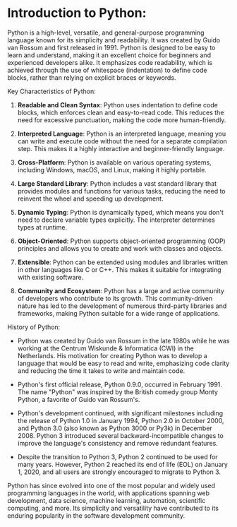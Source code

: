 # Introduction to Python:

Python is a high-level, versatile, and general-purpose programming language known for its simplicity and readability. It was created by Guido van Rossum and first released in 1991. Python is designed to be easy to learn and understand, making it an excellent choice for beginners and experienced developers alike. It emphasizes code readability, which is achieved through the use of whitespace (indentation) to define code blocks, rather than relying on explicit braces or keywords.

Key Characteristics of Python:
1. **Readable and Clean Syntax**: Python uses indentation to define code blocks, which enforces clean and easy-to-read code. This reduces the need for excessive punctuation, making the code more human-friendly.

2. **Interpreted Language**: Python is an interpreted language, meaning you can write and execute code without the need for a separate compilation step. This makes it a highly interactive and beginner-friendly language.

3. **Cross-Platform**: Python is available on various operating systems, including Windows, macOS, and Linux, making it highly portable.

4. **Large Standard Library**: Python includes a vast standard library that provides modules and functions for various tasks, reducing the need to reinvent the wheel and speeding up development.

5. **Dynamic Typing**: Python is dynamically typed, which means you don't need to declare variable types explicitly. The interpreter determines types at runtime.

6. **Object-Oriented**: Python supports object-oriented programming (OOP) principles and allows you to create and work with classes and objects.

7. **Extensible**: Python can be extended using modules and libraries written in other languages like C or C++. This makes it suitable for integrating with existing software.

8. **Community and Ecosystem**: Python has a large and active community of developers who contribute to its growth. This community-driven nature has led to the development of numerous third-party libraries and frameworks, making Python suitable for a wide range of applications.

History of Python:
- Python was created by Guido van Rossum in the late 1980s while he was working at the Centrum Wiskunde & Informatica (CWI) in the Netherlands. His motivation for creating Python was to develop a language that would be easy to read and write, emphasizing code clarity and reducing the time it takes to write and maintain code.

- Python's first official release, Python 0.9.0, occurred in February 1991. The name "Python" was inspired by the British comedy group Monty Python, a favorite of Guido van Rossum's.

- Python's development continued, with significant milestones including the release of Python 1.0 in January 1994, Python 2.0 in October 2000, and Python 3.0 (also known as Python 3000 or Py3k) in December 2008. Python 3 introduced several backward-incompatible changes to improve the language's consistency and remove redundant features.

- Despite the transition to Python 3, Python 2 continued to be used for many years. However, Python 2 reached its end of life (EOL) on January 1, 2020, and all users are strongly encouraged to migrate to Python 3.

Python has since evolved into one of the most popular and widely used programming languages in the world, with applications spanning web development, data science, machine learning, automation, scientific computing, and more. Its simplicity and versatility have contributed to its enduring popularity in the software development community.

